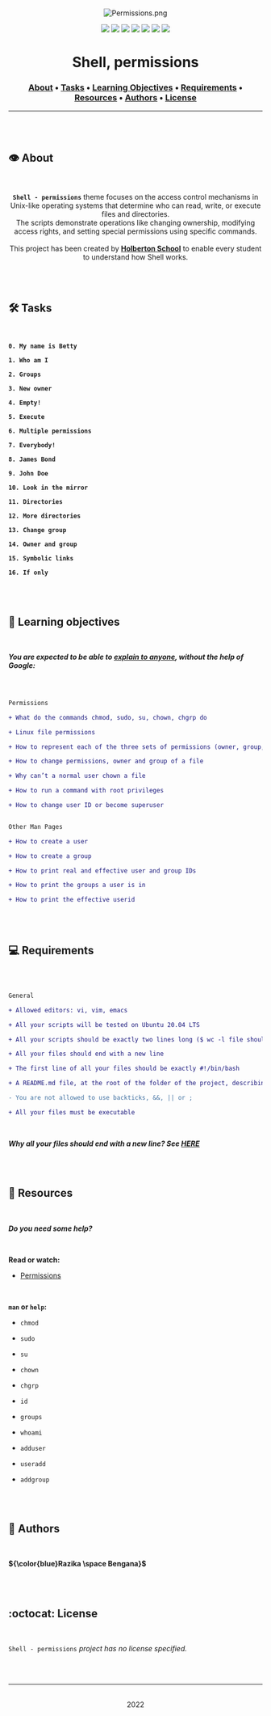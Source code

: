 <div align="center">
<br>

![Permissions.png](README-image/permissions.png)

</div>


<p align="center">
<img src="https://img.shields.io/badge/-SHELL-yellow">
<img src="https://img.shields.io/badge/-Linux-lightgrey">
<img src="https://img.shields.io/badge/-WSL-brown">
<img src="https://img.shields.io/badge/-Ubuntu%2020.04.4%20LTS-orange">
<img src="https://img.shields.io/badge/-JetBrains-blue">
<img src="https://img.shields.io/badge/-Holberton%20School-red">
<img src="https://img.shields.io/badge/License-not%20specified-brightgreen">
</p>


<h1 align="center">Shell, permissions</h1>


<h3 align="center">
<a href="https://github.com/RazikaBengana/holbertonschool-shell/tree/main/permissions#eye-about">About</a> •
<a href="https://github.com/RazikaBengana/holbertonschool-shell/tree/main/permissions#hammer_and_wrench-tasks">Tasks</a> •
<a href="https://github.com/RazikaBengana/holbertonschool-shell/tree/main/permissions#memo-learning-objectives">Learning Objectives</a> •
<a href="https://github.com/RazikaBengana/holbertonschool-shell/tree/main/permissions#computer-requirements">Requirements</a> •
<a href="https://github.com/RazikaBengana/holbertonschool-shell/tree/main/permissions#mag_right-resources">Resources</a> •
<a href="https://github.com/RazikaBengana/holbertonschool-shell/tree/main/permissions#bust_in_silhouette-authors">Authors</a> •
<a href="https://github.com/RazikaBengana/holbertonschool-shell/tree/main/permissions#octocat-license">License</a>
</h3>

---

<!-- ------------------------------------------------------------------------------------------------- -->

<br>
<br>

## :eye: About

<br>

<div align="center">
 
**`Shell - permissions`** theme focuses on the access control mechanisms in Unix-like operating systems that determine who can read, write, or execute files and directories.
<br>
The scripts demonstrate operations like changing ownership, modifying access rights, and setting special permissions using specific commands.
<br>
<br>
This project has been created by **[Holberton School](https://www.holbertonschool.com/about-holberton)** to enable every student to understand how Shell works.

</div>

<br>
<br>

<!-- ------------------------------------------------------------------------------------------------- -->

## :hammer_and_wrench: Tasks

<br>

**`0. My name is Betty`**

**`1. Who am I`**

**`2. Groups`**

**`3. New owner`**

**`4. Empty!`**

**`5. Execute`**

**`6. Multiple permissions`**

**`7. Everybody!`**

**`8. James Bond`**

**`9. John Doe`**

**`10. Look in the mirror`**

**`11. Directories`**

**`12. More directories`**

**`13. Change group`**

**`14. Owner and group`**

**`15. Symbolic links`**

**`16. If only`**

<br>
<br>

<!-- ------------------------------------------------------------------------------------------------- -->

## :memo: Learning objectives

<br>

**_You are expected to be able to [explain to anyone](https://fs.blog/feynman-learning-technique/), without the help of Google:_**

<br>

```diff

Permissions

+ What do the commands chmod, sudo, su, chown, chgrp do

+ Linux file permissions

+ How to represent each of the three sets of permissions (owner, group, and other) as a single digit

+ How to change permissions, owner and group of a file

+ Why can’t a normal user chown a file

+ How to run a command with root privileges

+ How to change user ID or become superuser


Other Man Pages

+ How to create a user

+ How to create a group

+ How to print real and effective user and group IDs

+ How to print the groups a user is in

+ How to print the effective userid

```

<br>
<br>

<!-- ------------------------------------------------------------------------------------------------- -->

## :computer: Requirements

<br>

```diff

General

+ Allowed editors: vi, vim, emacs

+ All your scripts will be tested on Ubuntu 20.04 LTS

+ All your scripts should be exactly two lines long ($ wc -l file should print 2)

+ All your files should end with a new line

+ The first line of all your files should be exactly #!/bin/bash

+ A README.md file, at the root of the folder of the project, describing what each script is doing

- You are not allowed to use backticks, &&, || or ;

+ All your files must be executable 

```
<br>

**_Why all your files should end with a new line? See [HERE](https://unix.stackexchange.com/questions/18743/whats-the-point-in-adding-a-new-line-to-the-end-of-a-file/18789)_**

<br>
<br>

<!-- ------------------------------------------------------------------------------------------------- -->

## :mag_right: Resources

<br>

**_Do you need some help?_**

<br>

**Read or watch:**

* [Permissions](http://linuxcommand.org/lc3_lts0090.php)

<br>

**`man` or `help`:**

* `chmod`

* `sudo`

* `su`

* `chown`

* `chgrp`

* `id`

* `groups`

* `whoami`

* `adduser`

* `useradd`

* `addgroup`

<br>
<br>

<!-- ------------------------------------------------------------------------------------------------- -->

## :bust_in_silhouette: Authors

<br>

**${\color{blue}Razika \space Bengana}$**

<br>
<br>

<!-- ------------------------------------------------------------------------------------------------- -->

## :octocat: License

<br>

```Shell - permissions``` _project has no license specified._

<br>
<br>

---

<p align="center"><br>2022</p>